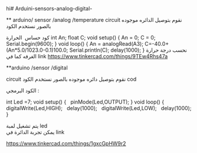 hi# Arduini-sensors-analog-digital-


** arduino/ sensor  /analog /temperature 
circuit
نقوم  بتوصيل 
الدائره  موجوده  بالصور
نستخدم  الكود  
 

كود حساس  الحرارة
int An;
float C;
void setup()
{
An = 0;
C = 0;
Serial.begin(9600);
}
void loop()
{
An = analogRead(A3);
C=-40.0+(An*5.0/1023.0-0.1)100.0;
Serial.println(C);
delay(1000);
}
 نحسب   درجة حرارة  الغرفه   كما  في  link
https://www.tinkercad.com/things/9TEw4Rhs47a
  

**arduino /sensor /digital 

circuit
نقوم بتوصيل  دائره موجوده بالصور 
نستخدم  الكود 
cod

الكود البرمجي :


int Led =7;
void setup() {
  pinMode(Led,OUTPUT);
}
void loop()
{
digitalWrite(Led,HIGH);
  delay(1000);
  digitalWrite(Led,LOW);
  delay(1000);
}

يتم   تشغيل   لمبة  led    
يمكن  تجربة  الدائرة في   link  

https://www.tinkercad.com/things/1gxcGpHW9r2


